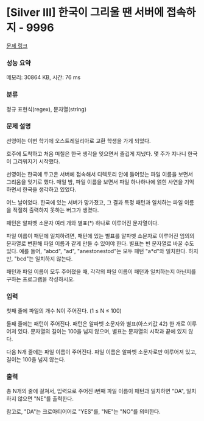 # [Silver III] 한국이 그리울 땐 서버에 접속하지 - 9996 

[문제 링크](https://www.acmicpc.net/problem/9996) 

### 성능 요약

메모리: 30864 KB, 시간: 76 ms

### 분류

정규 표현식(regex), 문자열(string)

### 문제 설명

<p>선영이는 이번 학기에 오스트레일리아로 교환 학생을 가게 되었다. </p>

<p>호주에 도착하고 처음 며칠은 한국 생각을 잊으면서 즐겁게 지냈다. 몇 주가 지나니 한국이 그리워지기 시작했다. </p>

<p>선영이는 한국에 두고온 서버에 접속해서 디렉토리 안에 들어있는 파일 이름을 보면서 그리움을 잊기로 했다. 매일 밤, 파일 이름을 보면서 파일 하나하나에 얽힌 사연을 기억하면서 한국을 생각하고 있었다.</p>

<p>어느 날이었다. 한국에 있는 서버가 망가졌고, 그 결과 특정 패턴과 일치하는 파일 이름을 적절히 출력하지 못하는 버그가 생겼다.</p>

<p>패턴은 알파벳 소문자 여러 개와 별표(*) 하나로 이루어진 문자열이다.</p>

<p>파일 이름이 패턴에 일치하려면, 패턴에 있는 별표를 알파벳 소문자로 이루어진 임의의 문자열로 변환해 파일 이름과 같게 만들 수 있어야 한다. 별표는 빈 문자열로 바꿀 수도 있다. 예를 들어, "abcd", "ad", "anestonestod"는 모두 패턴 "a*d"와 일치한다. 하지만, "bcd"는 일치하지 않는다.</p>

<p>패턴과 파일 이름이 모두 주어졌을 때, 각각의 파일 이름이 패턴과 일치하는지 아닌지를 구하는 프로그램을 작성하시오.</p>

### 입력 

 <p>첫째 줄에 파일의 개수 N이 주어진다. (1 ≤ N ≤ 100)</p>

<p>둘째 줄에는 패턴이 주어진다. 패턴은 알파벳 소문자와 별표(아스키값 42) 한 개로 이루어져 있다. 문자열의 길이는 100을 넘지 않으며, 별표는 문자열의 시작과 끝에 있지 않다.</p>

<p>다음 N개 줄에는 파일 이름이 주어진다. 파일 이름은 알파벳 소문자로만 이루어져 있고, 길이는 100을 넘지 않는다.</p>

### 출력 

 <p>총 N개의 줄에 걸쳐서, 입력으로 주어진 i번째 파일 이름이 패턴과 일치하면 "DA", 일치하지 않으면 "NE"를 출력한다.</p>

<p>참고로, "DA"는 크로아티어어로 "YES"를, "NE"는 "NO"를 의미한다.</p>

